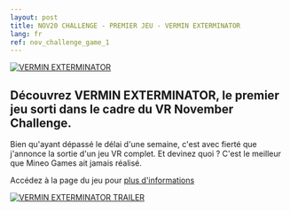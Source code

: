 ```yaml
---
layout: post
title: NOV20 CHALLENGE - PREMIER JEU - VERMIN EXTERMINATOR
lang: fr
ref: nov_challenge_game_1
---
```


[![VERMIN EXTERMINATOR](/img/vermin-exterminator-fr/screen1.png)](/games/vermin-exterminator/ "Accéder à la page du jeu") 

## Découvrez VERMIN EXTERMINATOR, le premier jeu sorti dans le cadre du VR November Challenge.

Bien qu'ayant dépassé le délai d'une semaine, c'est avec fierté que j'annonce la sortie d'un jeu VR complet. Et devinez quoi ? C'est le meilleur que Mineo Games ait jamais réalisé. 

Accédez à la page du jeu pour [plus d'informations](/games/vermin-exterminator-fr/)

[![VERMIN EXTERMINATOR TRAILER](https://imgur.com/QvmPcRD.png)](https://youtu.be/sX_KhqiLSnk "Watch on Youtube")
